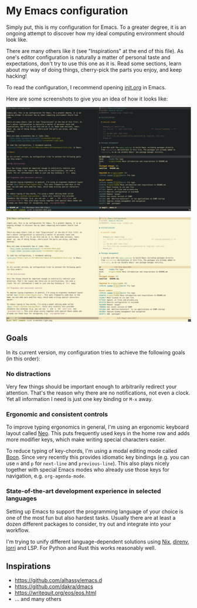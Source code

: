 # My Emacs configuration

Simply put, this is my configuration for Emacs. To a greater degree, it is an
ongoing attempt to discover how my ideal computing environment should look
like.

There are many others like it (see "Inspirations" at the end of this file). As
one's editor configuration is naturally a matter of personal taste and
expectations, don't try to use this one as it is. Read some sections, learn
about _my_ way of doing things, cherry-pick the parts you enjoy, and keep
hacking!

To read the configuration, I recommend opening
[init.org](https://git.sr.ht/~dkellner/emacs.d/tree/master/init.org) in Emacs.

Here are some screenshots to give you an idea of how it looks like:

![Dark theme (gruvbox-dark-hard)](screenshot-dark.png)

![Light theme (gruvbox-light-hard)](screenshot-light.png)

## Goals

In its current version, my configuration tries to achieve the following goals
(in this order):

### No distractions

Very few things should be important enough to arbitrarily redirect your
attention. That's the reason why there are no notifications, not even a
clock. Yet all information I need is just one key binding or `M-x` away.

### Ergonomic and consistent controls

To improve typing ergonomics in general, I'm using an ergonomic keyboard layout
called [Neo](https://neo-layout.org/). This puts frequently used keys in the
home row and adds more modifier keys, which make writing special characters
easier.

To reduce typing of key-chords, I'm using a modal editing mode called
[Boon](https://github.com/jyp/boon). Since very recently this provides
idiomatic key bindings (e.g. you can use `n` and `p` for `next-line` and
`previous-line`). This also plays nicely together with special Emacs modes who
already use those keys for navigation, e.g. `org-agenda-mode`.

### State-of-the-art development experience in selected languages

Setting up Emacs to support the programming language of your choice is one of
the most fun but also hardest tasks. Usually there are at least a dozen
different packages to consider, try out and integrate into your workflow.

I'm trying to unify different language-dependent solutions using
[Nix](https://nixos.org/nix/), [direnv](https://direnv.net/),
[lorri](https://github.com/target/lorri) and LSP. For Python and Rust this
works reasonably well.

## Inspirations

- https://github.com/alhassy/emacs.d
- https://github.com/dakra/dmacs
- https://writequit.org/eos/eos.html
- ... and many others
